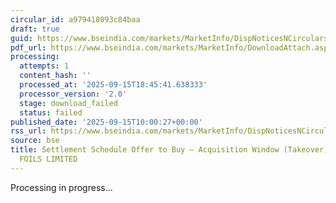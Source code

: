 ```yaml
---
circular_id: a979418093c84baa
draft: true
guid: https://www.bseindia.com/markets/MarketInfo/DispNoticesNCirculars.aspx?Noticeid={EB0B558B-4011-43C2-BA2E-C38F28C09CD5}&noticeno=20250915-15&dt=09/15/2025&icount=15&totcount=81&flag=0
pdf_url: https://www.bseindia.com/markets/MarketInfo/DownloadAttach.aspx?id=20250915-15&attachedId=
processing:
  attempts: 1
  content_hash: ''
  processed_at: '2025-09-15T18:45:41.638333'
  processor_version: '2.0'
  stage: download_failed
  status: failed
published_date: '2025-09-15T10:00:27+00:00'
rss_url: https://www.bseindia.com/markets/MarketInfo/DispNoticesNCirculars.aspx?Noticeid={EB0B558B-4011-43C2-BA2E-C38F28C09CD5}&noticeno=20250915-15&dt=09/15/2025&icount=15&totcount=81&flag=0
source: bse
title: Settlement Schedule Offer to Buy – Acquisition Window (Takeover) for SYNTHIKO
  FOILS LIMITED
---
```


Processing in progress...